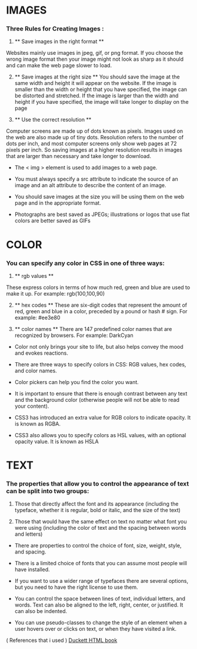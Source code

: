 # IMAGES

### Three Rules for Creating Images : 

1. ** Save images in the right format **

Websites mainly use images in jpeg, gif, or png format. If you choose the wrong image format then your image might not look as sharp as it should and can make the web page slower to load.


2. ** Save images at the right size **
You should save the image at the same width and height it will appear on the website. If the image is smaller than the width or height that you have specified, the image can be distorted and stretched. If the image is larger than the width and height if you have specified, the image will take longer to display on the page



3. ** Use the correct resolution **

Computer screens are made up of dots known as pixels. Images used on the web are also made up of tiny dots. Resolution refers
to the number of dots per inch, and most computer screens only show web pages at 72 pixels
per inch. So saving images at a higher resolution results in images that are larger than
necessary and take longer to download.
 

* The < img > element is used to add images to a web page.

* You must always specify a src attribute to indicate the source of an image and an alt attribute to describe the content of an image.

* You should save images at the size you will be using them on the web page and in the appropriate format.

* Photographs are best saved as JPEGs; illustrations or logos that use flat colors are better saved as GIFs


# COLOR
### You can specify any color in CSS in one of three ways:


1. ** rgb values **

These express colors in terms of how much red, green and blue are used to make it up. For example: rgb(100,100,90)


2. ** hex codes **
These are six-digit codes that represent the amount of red, green and blue in a color, preceded by a pound or hash # sign. For example: #ee3e80




3. ** color names **
There are 147 predefined color names that are recognized by browsers. For example: DarkCyan



* Color not only brings your site to life, but also helps convey the mood and evokes reactions.

* There are three ways to specify colors in CSS: RGB values, hex codes, and color names.

* Color pickers can help you find the color you want.

* It is important to ensure that there is enough contrast between any text and the background color (otherwise people will not be able to read your content).

* CSS3 has introduced an extra value for RGB colors to indicate opacity. It is known as RGBA.

* CSS3 also allows you to specify colors as HSL values, with an optional opacity value. It is known as HSLA


# TEXT
### The properties that allow you to control the appearance of text can be split into two groups:

1. Those that directly affect the font and its appearance (including the typeface, whether it is regular, bold or italic, and the size of the text)

2. Those that would have the same effect on text no matter what font you were using (including the color of text and the spacing between words and letters)



* There are properties to control the choice of font, size, weight, style, and spacing.

* There is a limited choice of fonts that you can assume most people will have installed.

* If you want to use a wider range of typefaces there are several options, but you need to have the right license to use them.

* You can control the space between lines of text, individual letters, and words. Text can also be aligned to the left, right, center, or justified. It can also be indented.

* You can use pseudo-classes to change the style of an element when a user hovers over or clicks on text, or when they have visited a link.



( References that i used )
[Duckett HTML book](https://wtf.tw/ref/duckett.pdf)